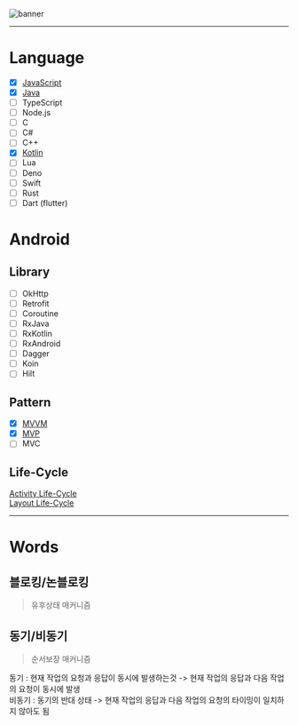 ![banner](https://raw.githubusercontent.com/sungbin5304/Today-I-Learned/master/banner.png)

-----

# Language
- [x] [JavaScript](https://github.com/sungbin5304/KUtils)
- [x] [Java](https://github.com/sungbin5304/SnsAutoReplyBot)
- [ ] TypeScript
- [ ] Node.js
- [ ] C
- [ ] C#
- [ ] C++
- [x] [Kotlin](https://github.com/sungbin5304/AndroidUtils)
- [ ] Lua
- [ ] Deno
- [ ] Swift
- [ ] Rust
- [ ] Dart (flutter)

# Android 
## Library
- [ ] OkHttp
- [ ] Retrofit
- [ ] Coroutine
- [ ] RxJava
- [ ] RxKotlin
- [ ] RxAndroid
- [ ] Dagger
- [ ] Koin
- [ ] Hilt

## Pattern 
- [x] [MVVM](https://github.com/sungbin5304/SpotiPlayer)
- [x] [MVP](https://github.com/sungbin5304/Android-Study/tree/master/pattern/MVP)
- [ ] MVC

## Life-Cycle

[Activity Life-Cycle](https://raw.githubusercontent.com/sungbin5304/Today-I-Learned/master/images/Activity%20Life-Cycle.png)<br>
[Layout Life-Cycle](https://raw.githubusercontent.com/sungbin5304/Today-I-Learned/master/images/Layout%20Life-Cycle.png)

-----

# Words
## 블로킹/논블로킹
> 유후상태 매커니즘

## 동기/비동기
> 순서보장 매커니즘

동기 : 현재 작업의 요청과 응답이 동시에 발생하는것 -> 현재 작업의 응답과 다음 작업의 요청이 동시에 발생<br>
비동기 : 동기의 반대 상태 -> 현재 작업의 응답과 다음 작업의 요청의 타이밍이 일치하지 않아도 됨

